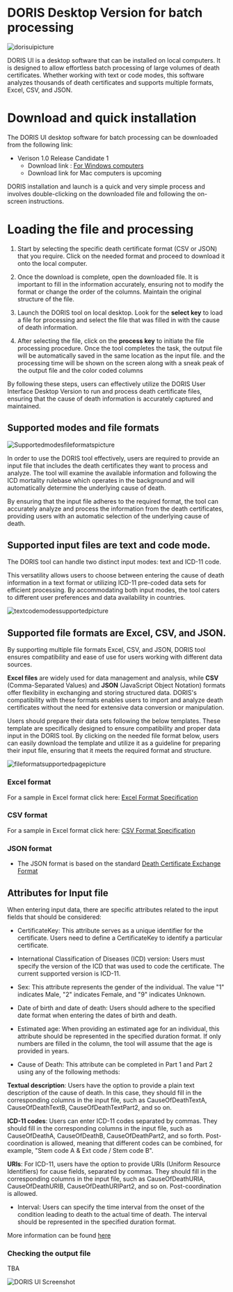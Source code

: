 # DORIS Desktop Version for batch processing 

![dorisuipicture](img/dorisui.png)

DORIS UI is a desktop software that can be installed on local computers. It is designed to allow effortless batch processing of large volumes of death certificates. Whether working with text or code modes, this software analyzes thousands of death certificates and supports multiple formats, Excel, CSV, and JSON.

# Download and quick installation

The DORIS UI desktop software for batch processing can be downloaded from the following link:

- Verison 1.0 Release Candidate 1 
	- Download link : [For Windows computers](https://icdcdn.who.int/doris/DorisUI_1.0.0-rc.1_windows_x64.msix)
   	- Download link for Mac computers is upcoming

DORIS installation and launch is a quick and very simple process and involves double-clicking on the downloaded file and following the on-screen instructions. 

# Loading the file and processing

1. Start by selecting the specific death certificate format (CSV or JSON) that you require. Click on the needed format and proceed to download it onto the local computer.

2. Once the download is complete, open the downloaded file. It is important to fill in the information accurately, ensuring not to modify the format or change the order of the columns. Maintain the original structure of the file.

3. Launch the DORIS tool on local desktop. Look for the **select key** to load a file for processing and select the file that was filled in with the cause of death information.

4. After selecting the file, click on the **process key** to initiate the file processing procedure. Once the tool completes the task, the output file will be automatically saved in the same location as the input file. and the processing time will be shown on the screen along with a sneak peak of the output file and the color coded columns 

By following these steps, users can effectively utilize the DORIS User Interface Desktop Version to run and process death certificate files, ensuring that the cause of death information is accurately captured and maintained.

## Supported modes and file formats

![Supportedmodesfileformatspicture](img/Supportedmodesfileformats.png)

In order to use the DORIS tool effectively, users are required to provide an input file that includes the death certificates they want to process and analyze. The tool will examine the available information and following the ICD mortality rulebase which operates in the background and will automatically determine the underlying cause of death. 

By ensuring that the input file adheres to the required format, the tool can accurately analyze and process the information from the death certificates, providing users with an automatic selection of the underlying cause of death.

## Supported input files are text and code mode.

The DORIS tool can handle two distinct input modes: text and ICD-11 code. 

This versatility allows users to choose between entering the cause of death information in a text format or utilizing ICD-11 pre-coded data sets for efficient processing. By accommodating both input modes, the tool caters to different user preferences and data availability in countries.

![textcodemodessupportedpicture ](img/textcodemodessupported.png)     

## Supported file formats are Excel, CSV, and JSON.

By supporting multiple file formats Excel, CSV, and JSON, DORIS tool ensures compatibility and ease of use for users working with different data sources. 

**Excel files** are widely used for data management and analysis, while **CSV** (Comma-Separated Values) and **JSON** (JavaScript Object Notation) formats offer flexibility in exchanging and storing structured data. DORIS's compatibility with these formats enables users to import and analyze death certificates without the need for extensive data conversion or manipulation.

Users should prepare their data sets following the below templates. These template are specifically designed to ensure compatibility and proper data input in the DORIS tool. By clicking on the needed file format below, users can easily download the template and utilize it as a guideline for preparing their input file, ensuring that it meets the required format and structure. 

![fileformatsupportedpagepicture ](img/fileformatsupported.png)    

### Excel format    
For a sample in Excel format click here: [Excel Format Specification](en/docs/sample.xlsx)

### CSV format 
For a sample in Excel format click here: [CSV Format Specification](en/docs/sample.csv)

### JSON format
- The JSON format is based on the standard [Death Certificate Exchange Format](json-format.md) 

## Attributes for Input file

When entering input data, there are specific attributes related to the input fields that should be considered:

- CertificateKey: This attribute serves as a unique identifier for the certificate. Users need to define a CertificateKey to identify a particular certificate.

- International Classification of Diseases (ICD) version: Users must specify the version of the ICD that was used to code the certificate. The current supported version is ICD-11.

- Sex: This attribute represents the gender of the individual. The value "1" indicates Male, "2" indicates Female, and "9" indicates Unknown.

- Date of birth and date of death: Users should adhere to the specified date format when entering the dates of birth and death.

- Estimated age: When providing an estimated age for an individual, this attribute should be represented in the specified duration format. If only numbers are filled in the column, the tool will assume that the age is provided in years. 

- Cause of Death: This attribute can be completed in Part 1 and Part 2 using any of the following methods:

**Textual description**: Users have the option to provide a plain text description of the cause of death. In this case, they should fill in the corresponding columns in the input file, such as CauseOfDeathTextA, CauseOfDeathTextB, CauseOfDeathTextPart2, and so on.

**ICD-11 codes**: Users can enter ICD-11 codes separated by commas. They should fill in the corresponding columns in the input file, such as CauseOfDeathA, CauseOfDeathB, CauseOfDeathPart2, and so forth. Post-coordination is allowed, meaning that different codes can be combined, for example, "Stem code A & Ext code / Stem code B".

**URIs**: For ICD-11, users have the option to provide URIs (Uniform Resource Identifiers) for cause fields, separated by commas. They should fill in the corresponding columns in the input file, such as CauseOfDeathURIA, CauseOfDeathURIB, CauseOfDeathURIPart2, and so on. Post-coordination is allowed.

- Interval: Users can specify the time interval from the onset of the condition leading to death to the actual time of death. The interval should be represented in the specified duration format.

More information can be found [here](https://github.com/ICD-API/electronic-death-certificate-format-tabular)


### Checking the output file

TBA

![DORIS UI Screenshot](img/dorisuiscreen.png)


